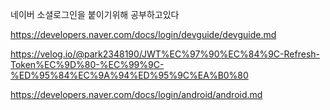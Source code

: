네이버 소셜로그인을 붙이기위해 공부하고있다

https://developers.naver.com/docs/login/devguide/devguide.md

https://velog.io/@park2348190/JWT%EC%97%90%EC%84%9C-Refresh-Token%EC%9D%80-%EC%99%9C-%ED%95%84%EC%9A%94%ED%95%9C%EA%B0%80

https://developers.naver.com/docs/login/android/android.md
